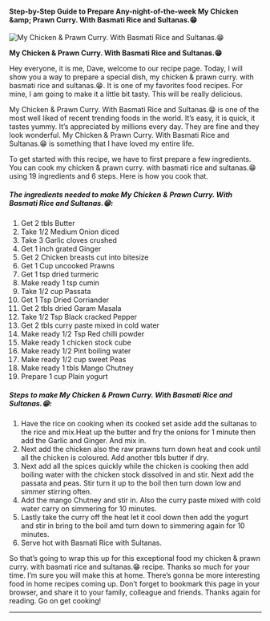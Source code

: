            

#### Step-by-Step Guide to Prepare Any-night-of-the-week My Chicken &amp;amp; Prawn Curry. With Basmati Rice and Sultanas.😁

![My Chicken &amp; Prawn Curry. With Basmati Rice and Sultanas.😁](https://img-global.cpcdn.com/recipes/2801ea21a19123bb/751x532cq70/my-chicken-prawn-curry-with-basmati-rice-and-sultanas%f0%9f%98%81-recipe-main-photo.jpg)

**My Chicken &amp; Prawn Curry. With Basmati Rice and Sultanas.😁**

Hey everyone, it is me, Dave, welcome to our recipe page. Today, I will show you a way to prepare a special dish, my chicken & prawn curry. with basmati rice and sultanas.😁. It is one of my favorites food recipes. For mine, I am going to make it a little bit tasty. This will be really delicious.

My Chicken & Prawn Curry. With Basmati Rice and Sultanas.😁 is one of the most well liked of recent trending foods in the world. It’s easy, it is quick, it tastes yummy. It’s appreciated by millions every day. They are fine and they look wonderful. My Chicken & Prawn Curry. With Basmati Rice and Sultanas.😁 is something that I have loved my entire life.

To get started with this recipe, we have to first prepare a few ingredients. You can cook my chicken & prawn curry. with basmati rice and sultanas.😁 using 19 ingredients and 6 steps. Here is how you cook that.

##### The ingredients needed to make My Chicken & Prawn Curry. With Basmati Rice and Sultanas.😁:

1.  Get 2 tbls Butter
2.  Take 1/2 Medium Onion diced
3.  Take 3 Garlic cloves crushed
4.  Get 1 inch grated Ginger
5.  Get 2 Chicken breasts cut into bitesize
6.  Get 1 Cup uncooked Prawns
7.  Get 1 tsp dried turmeric
8.  Make ready 1 tsp cumin
9.  Take 1/2 cup Passata
10.  Get 1 Tsp Dried Corriander
11.  Get 2 tbls dried Garam Masala
12.  Take 1/2 Tsp Black cracked Pepper
13.  Get 2 tbls curry paste mixed in cold water
14.  Make ready 1/2 Tsp Red chilli powder
15.  Make ready 1 chicken stock cube
16.  Make ready 1/2 Pint boiling water
17.  Make ready 1/2 cup sweet Peas
18.  Make ready 1 tbls Mango Chutney
19.  Prepare 1 cup Plain yogurt

##### Steps to make My Chicken & Prawn Curry. With Basmati Rice and Sultanas.😁:

1.  Have the rice on cooking when its cooked set aside add the sultanas to the rice and mix.Heat up the butter and fry the onions for 1 minute then add the Garlic and Ginger. And mix in.
2.  Next add the chicken also the raw prawns turn down heat and cook until all the chicken is coloured. Add another tbls butter if dry.
3.  Next add all the spices quickly while the chicken is cooking then add boiling water with the chicken stock dissolved in and stir. Next add the passata and peas. Stir turn it up to the boil then turn down low and simmer stirring often.
4.  Add the mango Chutney and stir in. Also the curry paste mixed with cold water carry on simmering for 10 minutes.
5.  Lastly take the curry off the heat let it cool down then add the yogurt and stir in bring to the boil amd turn down to simmering again for 10 minutes.
6.  Serve hot with Basmati Rice with Sultanas.

So that’s going to wrap this up for this exceptional food my chicken & prawn curry. with basmati rice and sultanas.😁 recipe. Thanks so much for your time. I’m sure you will make this at home. There’s gonna be more interesting food in home recipes coming up. Don’t forget to bookmark this page in your browser, and share it to your family, colleague and friends. Thanks again for reading. Go on get cooking!

* * *